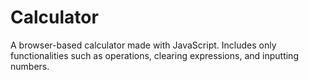 # Calculator

A browser-based calculator made with JavaScript. Includes only functionalities such as operations, clearing expressions, and inputting numbers.